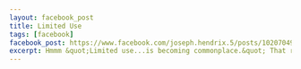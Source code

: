 ```yaml
---
layout: facebook_post
title: Limited Use
tags: [facebook]
facebook_post: https://www.facebook.com/joseph.hendrix.5/posts/10207049286051957
excerpt: Hmmm &quot;Limited use...is becoming commonplace.&quot; That ranks up there with &quot;We are humble and proud.&quot;
---
```


